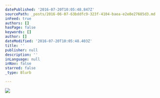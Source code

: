 ```yaml
---
datePublished: '2016-07-20T10:05:48.847Z'
sourcePath: _posts/2016-06-07-63bddfc9-323f-4104-baea-e2e8e27685d3.md
inFeed: true
authors: []
hasPage: false
keywords: []
author: []
dateModified: '2016-07-20T10:05:48.403Z'
title: ''
publisher: null
description: ''
inLanguage: null
inNav: false
starred: false
_type: Blurb

---
```

![](https://the-grid-user-content.s3-us-west-2.amazonaws.com/7ea9a706-d4c8-4800-a2a1-c848999329db.jpg)